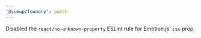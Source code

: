 ```yaml
---
'@sumup/foundry': patch
---
```


Disabled the `react/no-unknown-property` ESLint rule for Emotion.js' `css` prop.
